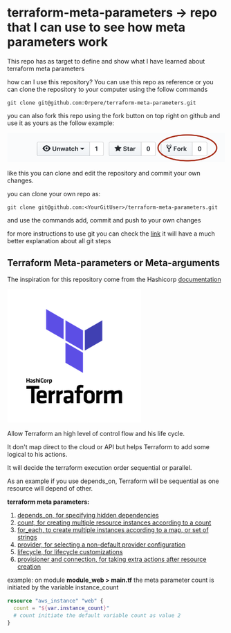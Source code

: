 # terraform-meta-parameters -> repo that I can use to see how meta parameters work

This repo has as target to define and show what I have learned about terraform meta parameters

how can I use this repository?
You can use this repo as reference or you can clone the repository to your computer using the follow commands

```git
git clone git@github.com:Orpere/terraform-meta-parameters.git
```

you can also fork this repo using the fork button on top right on github and use it as yours as the follow example:

![fork](fork.png)

like this you can clone and edit the repository and commit your own changes.

you can clone your own repo as:

```git
git clone git@github.com:<YourGitUser>/terraform-meta-parameters.git
```

and use the commands add, commit and push to your own changes

for more instructions to use git you can check the [link](https://rogerdudler.github.io/git-guide/) it will have a much better explanation about all git steps

## Terraform Meta-parameters or Meta-arguments

The inspiration for this repository come from the Hashicorp [documentation](https://www.terraform.io/docs/configuration/resources.html#meta-arguments)

![terraform](terraform.png)

Allow Terraform an high level of control flow and his life cycle.

It don't map direct to the cloud or API but helps Terraform to add some logical to his actions.

It will decide the terraform execution order sequential or parallel.

As an example if you use depends_on,
Terraform will be sequential as one resource will depend of other.

**terraform meta parameters:**

1) [depends_on, for specifying hidden dependencies](https://www.terraform.io/docs/configuration/resources.html#depends_on-explicit-resource-dependencies)
2) [count, for creating multiple resource instances according to a count](https://www.terraform.io/docs/configuration/resources.html#count-multiple-resource-instances-by-count)
3) [for_each, to create multiple instances according to a map, or set of strings](https://www.terraform.io/docs/configuration/resources.html#for_each-multiple-resource-instances-defined-by-a-map-or-set-of-strings)
4) [provider, for selecting a non-default provider configuration](https://www.terraform.io/docs/configuration/resources.html#provider-selecting-a-non-default-provider-configuration)
5) [lifecycle, for lifecycle customizations](https://www.terraform.io/docs/configuration/resources.html#lifecycle-lifecycle-customizations)
6) [provisioner and connection, for taking extra actions after resource creation](https://www.terraform.io/docs/configuration/resources.html#provisioner-and-connection-resource-provisioners)

example: on module **module_web > main.tf** the meta parameter count is initiated by the variable instance_count

```terraform
resource "aws_instance" "web" {
  count = "${var.instance_count}"
  # count initiate the default variable count as value 2
}
```
